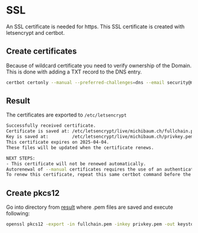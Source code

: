 # SSL

An SSL certificate is needed for https.
This SSL certificate is created with letsencrypt and certbot.

## Create certificates
Because of wildcard certificate you need to verify ownership of the Domain. This is done with adding a TXT record to the DNS entry.

```Bash
certbot certonly --manual --preferred-challenges=dns --email security@michibaum.ch --server https://acme-v02.api.letsencrypt.org/directory --agree-tos -d michibaum.ch -d *.michibaum.ch -d michibaum.com -d *.michibaum.com -d michibaum.eu -d *.michibaum.eu -d michibaum.org -d *.michibaum.org -d michibaum.app -d *.michibaum.app -d michibaum.me -d *.michibaum.me -d michibaum.net -d *.michibaum.net -d michibaum.info -d *.michibaum.info -d michibaum.xyz -d *.michibaum.xyz
```

## Result
The certificates are exported to `/etc/letsencrypt`

```Bash
Successfully received certificate.
Certificate is saved at: /etc/letsencrypt/live/michibaum.ch/fullchain.pem
Key is saved at:         /etc/letsencrypt/live/michibaum.ch/privkey.pem
This certificate expires on 2025-04-04.
These files will be updated when the certificate renews.

NEXT STEPS:
- This certificate will not be renewed automatically.
Autorenewal of --manual certificates requires the use of an authentication hook script (--manual-auth-hook) but one was not provided.
To renew this certificate, repeat this same certbot command before the certificate's expiry date.
```


## Create pkcs12
Go into directory from [result](#result) where .pem files are saved and execute following:

```Bash
openssl pkcs12 -export -in fullchain.pem -inkey privkey.pem -out keystore.p12 -name michibaum -CAfile chain.pem
```